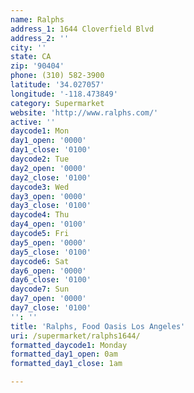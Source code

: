 ```yaml
---
name: Ralphs
address_1: 1644 Cloverfield Blvd
address_2: ''
city: ''
state: CA
zip: '90404'
phone: (310) 582-3900
latitude: '34.027057'
longitude: '-118.473849'
category: Supermarket
website: 'http://www.ralphs.com/'
active: ''
daycode1: Mon
day1_open: '0000'
day1_close: '0100'
daycode2: Tue
day2_open: '0000'
day2_close: '0100'
daycode3: Wed
day3_open: '0000'
day3_close: '0100'
daycode4: Thu
day4_open: '0100'
daycode5: Fri
day5_open: '0000'
day5_close: '0100'
daycode6: Sat
day6_open: '0000'
day6_close: '0100'
daycode7: Sun
day7_open: '0000'
day7_close: '0100'
'': ''
title: 'Ralphs, Food Oasis Los Angeles'
uri: /supermarket/ralphs1644/
formatted_daycode1: Monday
formatted_day1_open: 0am
formatted_day1_close: 1am

---
```


